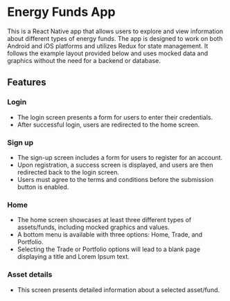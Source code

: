# Energy Funds App

This is a React Native app that allows users to explore and view information about different types of energy funds. The app is designed to work on both Android and iOS platforms and utilizes Redux for state management. It follows the example layout provided below and uses mocked data and graphics without the need for a backend or database.

## Features

### Login
- The login screen presents a form for users to enter their credentials.
- After successful login, users are redirected to the home screen.

### Sign up
- The sign-up screen includes a form for users to register for an account.
- Upon registration, a success screen is displayed, and users are then redirected back to the login screen.
- Users must agree to the terms and conditions before the submission button is enabled.

### Home
- The home screen showcases at least three different types of assets/funds, including mocked graphics and values.
- A bottom menu is available with three options: Home, Trade, and Portfolio.
- Selecting the Trade or Portfolio options will lead to a blank page displaying a title and Lorem Ipsum text.

### Asset details
- This screen presents detailed information about a selected asset/fund.


